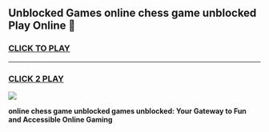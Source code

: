 
## Unblocked Games online chess game unblocked Play Online 👋
<h3>
<a href="https://news.freeplayer.one?title=online_chess_game_unblocked&ref=17F">CLICK TO PLAY</a></h3>
<hr>

<h3>
<a href="https://news.freeplayer.one?title=online_chess_game_unblocked&ref=17F">CLICK 2 PLAY</a>
  
</h3>

<a href="https://news.freeplayer.one?title=online_chess_game_unblocked&ref=17F/"><img src="https://clearcache.store/games.png"></a>


**online chess game unblocked games unblocked: Your Gateway to Fun and Accessible Online Gaming**
